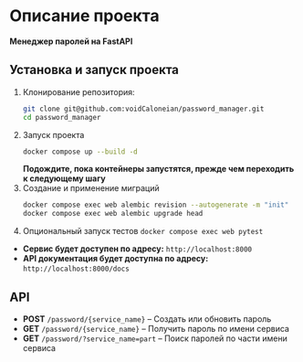 # Описание проекта
**Менеджер паролей на FastAPI**

## Установка и запуск проекта
1. Клонирование репозитория:  
   ```bash
   git clone git@github.com:voidCaloneian/password_manager.git 
   cd password_manager
   ```
2. Запуск проекта
   ```bash
   docker compose up --build -d 
   ```
   **Подождите, пока контейнеры запустятся, прежде чем переходить к следующему шагу**
3. Создание и применение миграций
   ```bash
   docker compose exec web alembic revision --autogenerate -m "init"
   docker compose exec web alembic upgrade head
   ```
5. Опциональный запуск тестов
   ```docker compose exec web pytest```

- **Сервис будет доступен по адресу:** ```http://localhost:8000```
- **API документация будет доступна по адресу:** ```http://localhost:8000/docs```

## API

- **POST** ```/password/{service_name}``` – Создать или обновить пароль  
- **GET** ```/password/{service_name}``` – Получить пароль по имени сервиса  
- **GET** ```/password/?service_name=part``` – Поиск паролей по части имени сервиса
